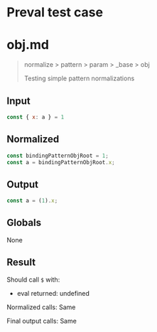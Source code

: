 # Preval test case

# obj.md

> normalize > pattern > param > _base > obj
>
> Testing simple pattern normalizations

## Input

`````js filename=intro
const { x: a } = 1
`````

## Normalized

`````js filename=intro
const bindingPatternObjRoot = 1;
const a = bindingPatternObjRoot.x;
`````

## Output

`````js filename=intro
const a = (1).x;
`````

## Globals

None

## Result

Should call `$` with:
 - eval returned: undefined

Normalized calls: Same

Final output calls: Same
